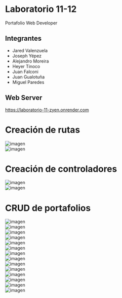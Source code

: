 # Laboratorio 11-12
Portafolio Web Developer

## Integrantes
* Jared Valenzuela
* Joseph Yépez
* Alejandro Moreira
* Heyer Tinoco
* Juan Falconi
* Juan Gualotuña
* Miguel Paredes

## Web Server
https://laboratorio-11-zyen.onrender.com 
<br>

# Creación de rutas
![imagen](https://github.com/Miguel-Paredes/Paredes-Miguel-Laboratorio-11-12/assets/117743367/acf19772-158b-409a-b3b2-2607eeb72a25)
<br>
![imagen](https://github.com/Miguel-Paredes/Paredes-Miguel-Laboratorio-11-12/assets/117743367/9695ff1a-33de-4971-a902-534841647fda)
<br>

# Creación de controladores
![imagen](https://github.com/Miguel-Paredes/Paredes-Miguel-Laboratorio-11-12/assets/117743367/197199a6-f19e-489c-98fd-7baecb54b6b8)
<br>
![imagen](https://github.com/Miguel-Paredes/Paredes-Miguel-Laboratorio-11-12/assets/117743367/620f592e-edd9-4386-ab82-e5c435322b53)
<br>

# CRUD de portafolios
![imagen](https://github.com/Miguel-Paredes/Paredes-Miguel-Laboratorio-11-12/assets/117743367/71d8c3bf-20bb-4e42-ba71-368b47b2668d)
<br>
![imagen](https://github.com/Miguel-Paredes/Paredes-Miguel-Laboratorio-11-12/assets/117743367/216998dd-c72b-4ad0-b22f-1a06b93e83b6)
<br>
![imagen](https://github.com/Miguel-Paredes/Paredes-Miguel-Laboratorio-11-12/assets/117743367/dd175c84-624f-4105-b2fd-9da4200b6e1b)
<br>
![imagen](https://github.com/Miguel-Paredes/Paredes-Miguel-Laboratorio-11-12/assets/117743367/8723e9b6-cad0-4031-a898-62669fb897a7)
<br>
![imagen](https://github.com/Miguel-Paredes/Paredes-Miguel-Laboratorio-11-12/assets/117743367/75e7f454-148e-47f5-a3b6-7fefb3675f6e)
<br>
![imagen](https://github.com/Miguel-Paredes/Paredes-Miguel-Laboratorio-11-12/assets/117743367/53ca0840-4cad-41a4-9068-b0857a76ccf7)
<br>
![imagen](https://github.com/Miguel-Paredes/Paredes-Miguel-Laboratorio-11-12/assets/117743367/73489550-0f1d-4bf5-aa51-3deb822a38c6)
<br>
![imagen](https://github.com/Miguel-Paredes/Paredes-Miguel-Laboratorio-11-12/assets/117743367/be4de563-718e-404d-917d-8bbba5741a27)
<br>
![imagen](https://github.com/Miguel-Paredes/Paredes-Miguel-Laboratorio-11-12/assets/117743367/d3eb0695-f418-495d-821f-a39e40379922)
<br>
![imagen](https://github.com/Miguel-Paredes/Paredes-Miguel-Laboratorio-11-12/assets/117743367/83763ad2-ff73-44c3-b616-1921ccc0e2dc)
<br>
![imagen](https://github.com/Miguel-Paredes/Paredes-Miguel-Laboratorio-11-12/assets/117743367/2bb661a6-4eb7-44c5-a5ca-d580cd25dcc2)
<br>
![imagen](https://github.com/Miguel-Paredes/Paredes-Miguel-Laboratorio-11-12/assets/117743367/9c1381df-63ee-428d-b6e3-1bbaaf949e2e)
<br>
![imagen](https://github.com/Miguel-Paredes/Paredes-Miguel-Laboratorio-11-12/assets/117743367/a0701f81-7698-4b7e-ab0d-2ac3bbb6f78e)
<br>
![imagen](https://github.com/Miguel-Paredes/Paredes-Miguel-Laboratorio-11-12/assets/117743367/a439e9e9-d68b-443d-a810-462287dca347)

